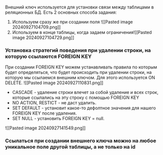 Внешний ключ используется для установки связи между таблицами в реляционных БД. 
Есть 2 основных способа задания:
1. Используем сразу же при создании поля ![[Pasted image 20240927104709.png]]
2. Используем в конце таблицы, когда задаем ограничения![[Pasted image 20240927104729.png]]

### Установка стратегий поведения при удалении строки, на которую ссылаются FOREIGN KEY
При создании FOREIGN KEY можем устанавливать правила по которым будет определяться, что будет происходить при удалении строки, на которую мы ссылаемся внешним ключом. Для этого используется ON DELETE.
![[Pasted image 20240927110831.png]]
- CASCADE - удаление строки влечет за собой удаление и всех строк, которые ссылались на эту строку с помощью FOREIGN KEY
- NO ACTION, RESTICT - не даст удалить.
- SET DEFAULT - установит какое-то дефолтное значения для нашего FOREIGN KEY после удаления.
- SET NULL - установить FOREIGN KEY = null.

![[Pasted image 20240927141549.png]]

### Cсылаться при создании внешнего ключа можно на любое уникальное поле другой таблицы, а не только на id